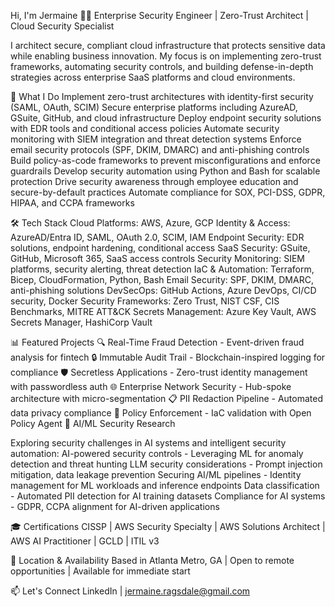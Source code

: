 Hi, I'm Jermaine 👋🏾
Enterprise Security Engineer | Zero-Trust Architect | Cloud Security Specialist

I architect secure, compliant cloud infrastructure that protects sensitive data while enabling business innovation. My focus is on implementing zero-trust frameworks, automating security controls, and building defense-in-depth strategies across enterprise SaaS platforms and cloud environments.

🔐 What I Do
Implement zero-trust architectures with identity-first security (SAML, OAuth, SCIM)
Secure enterprise platforms including AzureAD, GSuite, GitHub, and cloud infrastructure
Deploy endpoint security solutions with EDR tools and conditional access policies
Automate security monitoring with SIEM integration and threat detection systems
Enforce email security protocols (SPF, DKIM, DMARC) and anti-phishing controls
Build policy-as-code frameworks to prevent misconfigurations and enforce guardrails
Develop security automation using Python and Bash for scalable protection
Drive security awareness through employee education and secure-by-default practices
Automate compliance for SOX, PCI-DSS, GDPR, HIPAA, and CCPA frameworks

🛠️ Tech Stack
Cloud Platforms: AWS, Azure, GCP
Identity & Access: AzureAD/Entra ID, SAML, OAuth 2.0, SCIM, IAM
Endpoint Security: EDR solutions, endpoint hardening, conditional access
SaaS Security: GSuite, GitHub, Microsoft 365, SaaS access controls
Security Monitoring: SIEM platforms, security alerting, threat detection
IaC & Automation: Terraform, Bicep, CloudFormation, Python, Bash
Email Security: SPF, DKIM, DMARC, anti-phishing solutions
DevSecOps: GitHub Actions, Azure DevOps, CI/CD security, Docker
Security Frameworks: Zero Trust, NIST CSF, CIS Benchmarks, MITRE ATT&CK
Secrets Management: Azure Key Vault, AWS Secrets Manager, HashiCorp Vault

📊 Featured Projects
🔍 Real-Time Fraud Detection - Event-driven fraud analysis for fintech
🔒 Immutable Audit Trail - Blockchain-inspired logging for compliance
🛡️ Secretless Applications - Zero-trust identity management with passwordless auth
🌐 Enterprise Network Security - Hub-spoke architecture with micro-segmentation
📋 PII Redaction Pipeline - Automated data privacy compliance
🚦 Policy Enforcement - IaC validation with Open Policy Agent
🤖 AI/ML Security Research

Exploring security challenges in AI systems and intelligent security automation:
AI-powered security controls - Leveraging ML for anomaly detection and threat hunting
LLM security considerations - Prompt injection mitigation, data leakage prevention
Securing AI/ML pipelines - Identity management for ML workloads and inference endpoints
Data classification - Automated PII detection for AI training datasets
Compliance for AI systems - GDPR, CCPA alignment for AI-driven applications

🎓 Certifications
CISSP | AWS Security Specialty | AWS Solutions Architect | AWS AI Practitioner | GCLD | ITIL v3

📍 Location & Availability
Based in Atlanta Metro, GA | Open to remote opportunities | Available for immediate start

📫 Let's Connect
LinkedIn | jermaine.ragsdale@gmail.com
